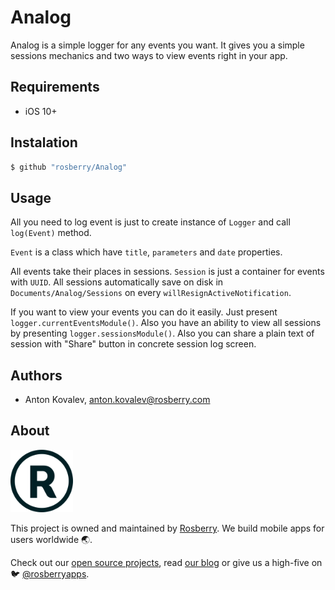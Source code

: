 # Analog

Analog is a simple logger for any events you want. It gives you a simple sessions mechanics and two ways to view events right in your app.

## Requirements
* iOS 10+

## Instalation
```sh
$ github "rosberry/Analog"
```

## Usage

All you need to log event is just to create instance of `Logger` and call `log(Event)` method.

`Event` is a class which have `title`, `parameters` and `date` properties.

All events take their places in sessions. `Session` is just a container for events with `UUID`. All sessions automatically save on disk in `Documents/Analog/Sessions` on every `willResignActiveNotification`.

If you want to view your events you can do it easily. Just present `logger.currentEventsModule()`. Also you have an ability to view all sessions by presenting `logger.sessionsModule()`. Also you can share a plain text of session with "Share" button in concrete session log screen.

## Authors

* Anton Kovalev, anton.kovalev@rosberry.com

## About

<img src="https://github.com/rosberry/Foundation/blob/master/Assets/full_logo.png?raw=true" height="100" />

This project is owned and maintained by [Rosberry](http://rosberry.com). We build mobile apps for users worldwide 🌏.

Check out our [open source projects](https://github.com/rosberry), read [our blog](https://medium.com/@Rosberry) or give us a high-five on 🐦 [@rosberryapps](http://twitter.com/RosberryApps).
